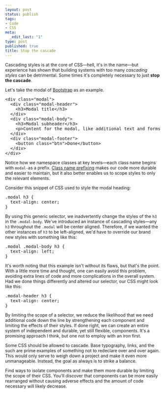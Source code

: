 ```yaml
--- 
layout: post
status: publish
tags: 
- Code
- CSS
meta: 
  _edit_last: "1"
type: post
published: true
title: Stop the cascade
---
```

Cascading styles is at the core of CSS&mdash;hell, it's in  the name&mdash;but experience has shown that building systems with too many *cascading styles* can be detrimental. Some times it's completely necessary to just **stop the cascade**.

Let's take the modal of [Bootstrap](http://getbootstrap.com) as an example.

<pre class="prettyprint linenums">
&lt;div class="modal"&gt;
  &lt;div class="modal-header"&gt;
    &lt;h3&gt;Modal title&lt;/h3&gt;
  &lt;/div&gt;
  &lt;div class="modal-body"&gt;
    &lt;h3&gt;Modal subheader&lt;/h3&gt;
    &lt;p&gt;Content for the modal, like additional text and forms, goes here.&lt;/p&gt;
  &lt;/div&gt;
  &lt;div class="modal-footer"&gt;
    &lt;button class="btn"&gt;Done&lt;/button&gt;
  &lt;/div&gt;
&lt;/div&gt;
</pre>

Notice how we namespace classes at key levels&mdash;each class name begins with `modal-`as a prefix. [Class name prefixing](http://www.markdotto.com/2012/02/16/scope-css-classes-with-prefixes/) makes our code more durable and easier to maintain, but it also better enables us to scope styles to only the relevant elements.

Consider this snippet of CSS used to style the modal heading:

<pre class="prettyprint linenums">
.modal h3 {
  text-align: center;
}
</pre>

By using this generic selector, we inadvertently change the styles of the `h3` in the `.modal-body`. We've introduced an instance of cascading styles&mdash;any `h3` throughout the `.modal` will be center aligned. Therefore, if we wanted the other instances of `h3` to be left-aligned, we'd have to override our brand new styles with something like this:

<pre class="prettyprint linenums">
.modal .modal-body h3 {
  text-align: left;
}
</pre>

It's worth noting that this example isn't without its flaws, but that's the point. With a little more time and thought, one can easily avoid this problem, avoiding extra lines of code and more complications in the overall system. Had we done things differently and altered our selector, our CSS might look like this:

<pre class="prettyprint linenums">
.modal-header h3 {
  text-align: center;
}
</pre>

By limiting the scope of a selector, we reduce the likelihood that we need additional code down the line by strengthening each component and limiting the effects of their styles. If done right, we can create an entire system of independent and durable, yet still flexible, components. It's a promising approach I think, but one not to employ with an iron first.

Some CSS should be allowed to cascade. Base typography, links, and the such are prime examples of something not to redeclare over and over again. This would only serve to weigh down a project and make it even more unmanageable. Instead, the goal as always is to strike a balance.

Find ways to isolate components and make them more durable by limiting the scope of their CSS. You'll discover that components can be more easily rearranged without causing adverse effects and the amount of code necessary will likely decrease.
